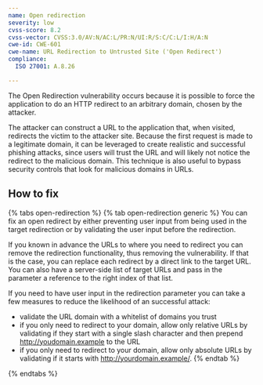 ```yaml
---
name: Open redirection
severity: low
cvss-score: 8.2
cvss-vector: CVSS:3.0/AV:N/AC:L/PR:N/UI:R/S:C/C:L/I:H/A:N
cwe-id: CWE-601
cwe-name: URL Redirection to Untrusted Site ('Open Redirect')
compliance:
  ISO 27001: A.8.26

---            
```


The Open Redirection vulnerability occurs because it is possible to force the application to do an HTTP redirect to an arbitrary domain, chosen by the attacker.

The attacker can construct a URL to the application that, when visited, redirects the victim to the attacker site. Because the first request is made to a legitimate domain, it can be leveraged to create realistic and successful phishing attacks, since users will trust the URL and will likely not notice the redirect to the malicious domain. This technique is also useful to bypass security controls that look for malicious domains in URLs.

## How to fix

{% tabs open-redirection %}
{% tab open-redirection generic %}
You can fix an open redirect by either preventing user input from being used in the target redirection or by validating the user input before the redirection.

If you known in advance the URLs to where you need to redirect you can remove the redirection functionality, thus removing the vulnerability. If that is the case, you can replace each redirect by a direct link to the target URL.
You can also have a server-side list of target URLs and pass in the parameter a reference to the right index of that list.

If you need to have user input in the redirection parameter you can take a few measures to reduce the likelihood of an successful attack:
* validate the URL domain with a whitelist of domains you trust
* if you only need to redirect to your domain, allow only relative URLs by validating if they start with a single slash character and then prepend http://youdomain.example to the URL
* if you only need to redirect to your domain, allow only absolute URLs by validating if it starts with http://yourdomain.example/.
{% endtab %}

{% endtabs %}
